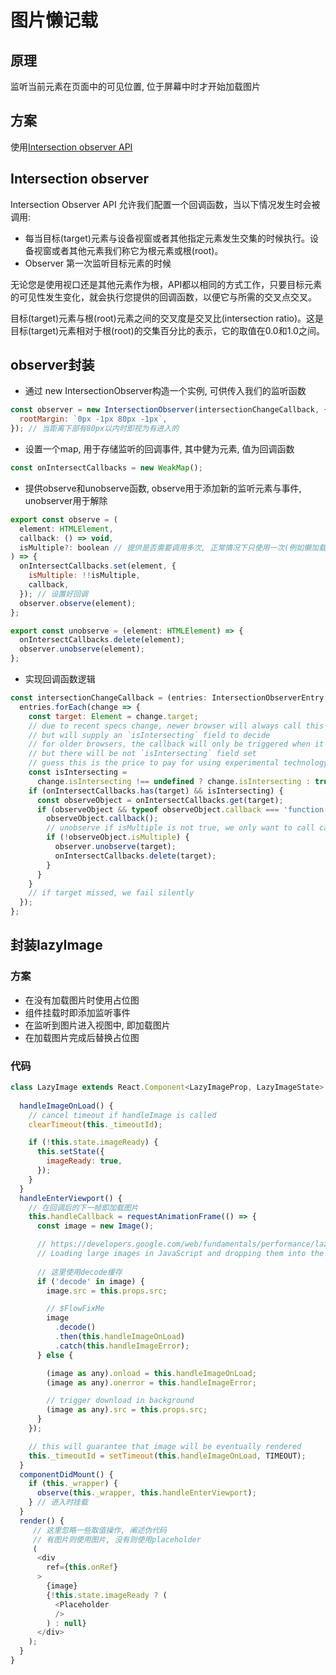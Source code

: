 # 图片懒记载
## 原理
监听当前元素在页面中的可见位置, 位于屏幕中时才开始加载图片

## 方案
使用[Intersection observer API](https://developer.mozilla.org/zh-CN/docs/Web/API/Intersection_Observer_API#intersection_observer_%E7%9A%84%E6%A6%82%E5%BF%B5%E5%92%8C%E7%94%A8%E6%B3%95)

## Intersection observer
Intersection Observer API 允许我们配置一个回调函数，当以下情况发生时会被调用:

- 每当目标(target)元素与设备视窗或者其他指定元素发生交集的时候执行。设备视窗或者其他元素我们称它为根元素或根(root)。
- Observer 第一次监听目标元素的时候

无论您是使用视口还是其他元素作为根，API都以相同的方式工作，只要目标元素的可见性发生变化，就会执行您提供的回调函数，以便它与所需的交叉点交叉。

目标(target)元素与根(root)元素之间的交叉度是交叉比(intersection ratio)。这是目标(target)元素相对于根(root)的交集百分比的表示，它的取值在0.0和1.0之间。

## observer封装

- 通过 new IntersectionObserver构造一个实例, 可供传入我们的监听函数
```javascript
const observer = new IntersectionObserver(intersectionChangeCallback, {
  rootMargin: `0px -1px 80px -1px`,
}); // 当距离下部有80px以内时即视为有进入的
```

- 设置一个map, 用于存储监听的回调事件, 其中健为元素, 值为回调函数
```javascript
const onIntersectCallbacks = new WeakMap();
```

- 提供observe和unobserve函数, observe用于添加新的监听元素与事件, unobserver用于解除
```javascript
export const observe = (
  element: HTMLElement,
  callback: () => void,
  isMultiple?: boolean // 提供是否需要调用多次, 正常情况下只使用一次(例如懒加载图片的情况下)
) => {
  onIntersectCallbacks.set(element, {
    isMultiple: !!isMultiple,    
    callback,
  }); // 设置好回调
  observer.observe(element);
};

export const unobserve = (element: HTMLElement) => {
  onIntersectCallbacks.delete(element);
  observer.unobserve(element);
};
```
- 实现回调函数逻辑

```javascript
const intersectionChangeCallback = (entries: IntersectionObserverEntry[], observer: IntersectionObserver) => {
  entries.forEach(change => {
    const target: Element = change.target;
    // due to recent specs change, newer browser will always call this callback upon observe
    // but will supply an `isIntersecting` field to decide
    // for older browsers, the callback will only be triggered when it really enters the viewport
    // but there will be not `isIntersecting` field set
    // guess this is the price to pay for using experimental technology
    const isIntersecting =
      change.isIntersecting !== undefined ? change.isIntersecting : true;
    if (onIntersectCallbacks.has(target) && isIntersecting) {
      const observeObject = onIntersectCallbacks.get(target);
      if (observeObject && typeof observeObject.callback === 'function') {
        observeObject.callback();
        // unobserve if isMultiple is not true, we only want to call callback once
        if (!observeObject.isMultiple) {
          observer.unobserve(target);
          onIntersectCallbacks.delete(target);
        }
      }
    }
    // if target missed, we fail silently
  });
};
```

## 封装lazyImage

### 方案

- 在没有加载图片时使用占位图
- 组件挂载时即添加监听事件
- 在监听到图片进入视图中, 即加载图片
- 在加载图片完成后替换占位图

### 代码
```javascript
class LazyImage extends React.Component<LazyImageProp, LazyImageState> {
  
  handleImageOnLoad() {
    // cancel timeout if handleImage is called
    clearTimeout(this._timeoutId);

    if (!this.state.imageReady) {
      this.setState({
        imageReady: true,
      });
    }
  }
  handleEnterViewport() {
    // 在回调后的下一帧即加载图片
    this.handleCallback = requestAnimationFrame(() => {
      const image = new Image();

      // https://developers.google.com/web/fundamentals/performance/lazy-loading-guidance/images-and-video/
      // Loading large images in JavaScript and dropping them into the DOM can tie up the main thread, causing the user interface to be unresponsive for a short period of time while decoding occurs
      
      // 这里使用decode缓存  
      if ('decode' in image) {
        image.src = this.props.src;

        // $FlowFixMe
        image
          .decode()
          .then(this.handleImageOnLoad)
          .catch(this.handleImageError);
      } else {

        (image as any).onload = this.handleImageOnLoad;
        (image as any).onerror = this.handleImageError;

        // trigger download in background
        (image as any).src = this.props.src;
      }
    });

    // this will guarantee that image will be eventually rendered
    this._timeoutId = setTimeout(this.handleImageOnLoad, TIMEOUT);
  }
  componentDidMount() {
    if (this._wrapper) {
      observe(this._wrapper, this.handleEnterViewport);
    } // 进入时挂载
  }
  render() {
     // 这里忽略一些取值操作, 阐述伪代码
     // 有图片则使用图片, 没有则使用placeholder
     (
      <div
        ref={this.onRef}
      >
        {image}
        {!this.state.imageReady ? (
          <Placeholder
          />
        ) : null}
      </div>
    );
  }
}
```


